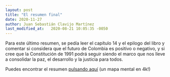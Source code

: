 ```yaml
---
layout: post
title: "El resumen final"
date: 2020-11-27
author: Juan Sebastián Clavijo Martínez
last_modified_at:   2020-08-21 10:05:35 -0050
---
```


Para este último resumen, se pedía leer el capítulo 14 y el epilogo del libro y comentar si considera que el futuro de Colombia es positivo o negativo, y si cree que la Constitución de 1991 podrá seguir siendo el marco que nos lleve a consolidar la paz, el desarrollo y la justicia para todos.

Puedes encontrar el resumen <a href="/images/resumen2.jpg">pulsando aquí</a> (un mapa mental en 4k!)
